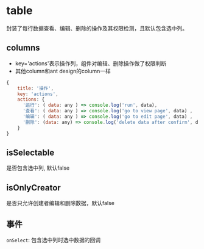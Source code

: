 # table
封装了每行数据查看、编辑、删除的操作及其权限检测，且默认包含选中列。   

## columns
+ key='actions'表示操作列，组件对编辑、删除操作做了权限判断
+ 其他column和ant design的column一样
``` javascript
{
    title: '操作',
    key: 'actions',
    actions: {  
      '运行': ( data: any ) => console.log('run', data),
      '查看': ( data: any ) => console.log('go to view page', data) ,
      '编辑': ( data: any ) => console.log('go to edit page', data) ,
      '删除': (data: any) => console.log('delete data after confirm', data)
    }
}
``` 

## isSelectable
是否包含选中列, 默认false

## isOnlyCreator
是否只允许创建者编辑和删除数据，默认false

## 事件
`onSelect`: 包含选中列时选中数据的回调
